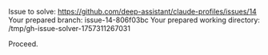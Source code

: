 Issue to solve: https://github.com/deep-assistant/claude-profiles/issues/14
Your prepared branch: issue-14-806f03bc
Your prepared working directory: /tmp/gh-issue-solver-1757311267031

Proceed.